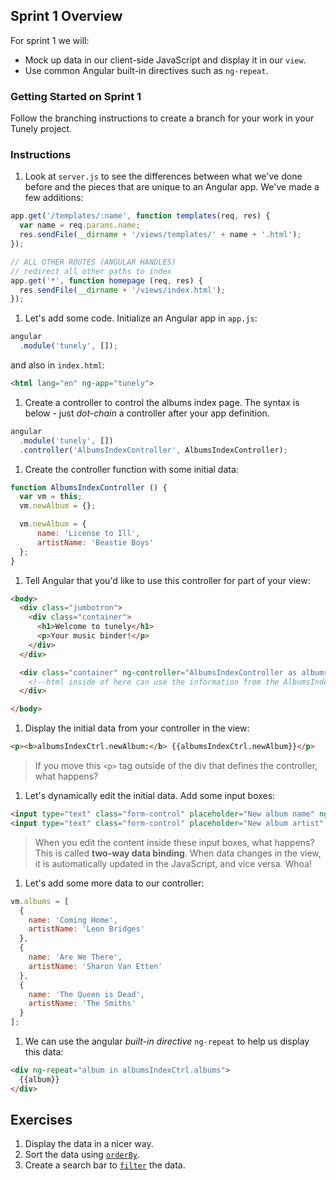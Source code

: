 ## Sprint 1 Overview

For sprint 1 we will:  

- Mock up data in our client-side JavaScript and display it in our `view`.
- Use common Angular built-in directives such as `ng-repeat`.


### Getting Started on Sprint 1

Follow the branching instructions to create a branch for your work in your Tunely project.

### Instructions

1. Look at `server.js` to see the differences between what we've done before and the pieces that are unique to an Angular app.  We've made a few additions:

  ```js
  app.get('/templates/:name', function templates(req, res) {
    var name = req.params.name;
    res.sendFile(__dirname + '/views/templates/' + name + '.html');
  });
  ```

  ```js
  // ALL OTHER ROUTES (ANGULAR HANDLES)
  // redirect all other paths to index
  app.get('*', function homepage (req, res) {
    res.sendFile(__dirname + '/views/index.html');
  });
  ```

1. Let's add some code. Initialize an Angular app in `app.js`:

  ```js
  angular
    .module('tunely', []);
  ```
and also in `index.html`:

  ```html
  <html lang="en" ng-app="tunely">
  ```
1. Create a controller to control the albums index page. The syntax is below - just *dot-chain* a controller after your app definition.

  ```js
  angular
    .module('tunely', [])
    .controller('AlbumsIndexController', AlbumsIndexController);
  ```

1. Create the controller function with some initial data:  

  ```javascript
  function AlbumsIndexController () {
    var vm = this;
    vm.newAlbum = {};

    vm.newAlbum = {
        name: 'License to Ill',
        artistName: 'Beastie Boys'
    };
  }
  ```

1. Tell Angular that you'd like to use this controller for part of your view:  

  ```html
  <body>
    <div class="jumbotron">
      <div class="container">
        <h1>Welcome to tunely</h1>
        <p>Your music binder!</p>
      </div>
    </div>

    <div class="container" ng-controller="AlbumsIndexController as albumsIndexCtrl">
      <!--html inside of here can use the information from the AlbumsIndexController-->
    </div>

  </body>
  ```

1. Display the initial data from your controller in the view:

  ```html
  <p><b>albumsIndexCtrl.newAlbum:</b> {{albumsIndexCtrl.newAlbum}}</p>
  ```

  > If you move this `<p>` tag outside of the div that defines the controller, what happens?


1. Let's dynamically edit the initial data. Add some input boxes:

  ```html
  <input type="text" class="form-control" placeholder="New album name" ng-model="albumsIndexCtrl.newAlbum.name">
  <input type="text" class="form-control" placeholder="New album artist" ng-model="albumsIndexCtrl.newAlbum.artistName">
  ```

  > When you edit the content inside these input boxes, what happens? This is called **two-way data binding**. When data changes in the view, it is automatically updated in the JavaScript, and vice versa. Whoa!

1. Let's add some more data to our controller:

  ```js
  vm.albums = [
    {
      name: 'Coming Home',
      artistName: 'Leon Bridges'
    },
    {
      name: 'Are We There',
      artistName: 'Sharon Van Etten'
    },
    {
      name: 'The Queen is Dead',
      artistName: 'The Smiths'
    }
  ];
  ```

1. We can use the angular *built-in directive* `ng-repeat` to help us display this data:

  ```html
  <div ng-repeat="album in albumsIndexCtrl.albums">
    {{album}}
  </div>
  ```

## Exercises
1. Display the data in a nicer way.
1. Sort the data using [`orderBy`](https://docs.angularjs.org/api/ng/filter/orderBy).
1. Create a search bar to [`filter`](https://docs.angularjs.org/api/ng/filter/filter) the data.
